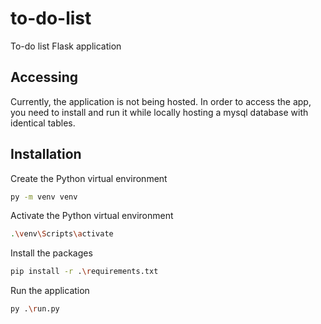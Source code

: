 # to-do-list

To-do list Flask application

## Accessing

Currently, the application is not being hosted. In order to access the app, you need to install and run it while locally hosting a mysql database with identical tables.

## Installation

Create the Python virtual environment

```bash
py -m venv venv
```

Activate the Python virtual environment

```bash
.\venv\Scripts\activate
```

Install the packages

```bash
pip install -r .\requirements.txt
```

Run the application

```bash
py .\run.py
```
